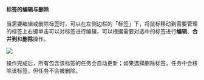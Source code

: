 #### 标签的编辑与删除

当需要编辑或删除标签时，可以在左侧边栏的「标签」下，将鼠标移动到需要管理的标签上右键单击可以对标签进行编辑，可以根据需要对选中的标签进行**编辑**、**合并到**和**删除**操作。

![](../images/web/edittag.png) 

操作完成后，所有包含该标签的任务会自动更新；如果选择删除标签，任务中会移除该标签，但任务不会被删除。
